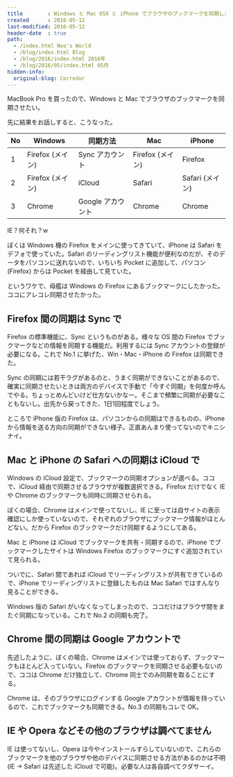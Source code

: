 ```yaml
---
title        : Windows と Mac OSX と iPhone でブラウザのブックマークを同期しまくる
created      : 2016-05-12
last-modified: 2016-05-12
header-date  : true
path:
  - /index.html Neo's World
  - /blog/index.html Blog
  - /blog/2016/index.html 2016年
  - /blog/2016/05/index.html 05月
hidden-info:
  original-blog: Corredor
---
```


MacBook Pro を買ったので、Windows と Mac でブラウザのブックマークを同期させたい。

先に結果をお話しすると、こうなった。

| No | Windows          | 同期方法          | Mac              | iPhone          |
|----|------------------|-------------------|------------------|-----------------|
| 1  | Firefox (メイン) | Sync アカウント   | Firefox (メイン) | Firefox         |
| 2  | Firefox (メイン) | iCloud            | Safari           | Safari (メイン) |
| 3  | Chrome           | Google アカウント | Chrome           | Chrome          |

IE？何それ？w

ぼくは Windows 機の Firefox をメインに使ってきていて、iPhone は Safari をデフォで使っていた。Safari のリーディングリスト機能が便利なのだが、そのデータをパソコンに送れないので、いちいち Pocket に追加して、パソコン (Firefox) からは Pocket を経由して見ていた。

というワケで、母艦は Windows の Firefox にあるブックマークにしたかった。ココにアレコレ同期させたかった。

## Firefox 間の同期は Sync で

Firefox の標準機能に、Sync というものがある。様々な OS 間の Firefox でブックマークなどの情報を同期する機能だ。利用するには Sync アカウントの登録が必要になる。これで No.1 に挙げた、Win・Mac・iPhone の Firefox は同期できた。

Sync の同期には若干ラグがあるのと、うまく同期ができないことがあるので、確実に同期させたいときは両方のデバイスで手動で「今すぐ同期」を何度か呼んでやる。ちょっとめんどいけど仕方ないかなー。そこまで頻繁に同期が必要なこともないし。出先から戻ってきた、1日1回程度でしょう。

ところで iPhone 版の Firefox は、パソコンからの同期はできるものの、iPhone から情報を送る方向の同期ができない様子。正直あんまり使ってないのでキニシナイ。

## Mac と iPhone の Safari への同期は iCloud で

Windows の iCloud 設定で、ブックマークの同期オプションが選べる。ココで、iCloud 経由で同期させるブラウザが複数選択できる。Firefox だけでなく IE や Chrome のブックマークも同時に同期させられる。

ぼくの場合、Chrome はメインで使ってないし、IE に至っては自サイトの表示確認にしか使っていないので、それぞれのブラウザにブックマーク情報がほとんどない。だから Firefox のブックマークだけ同期するようにしてある。

Mac と iPhone は iCloud でブックマークを共有・同期するので、iPhone でブックマークしたサイトは Windows Firefox のブックマークにすぐ追加されていて見られる。

ついでに、Safari 間であれば iCloud でリーディングリストが共有できているので、iPhone でリーディングリストに登録したものは Mac Safari ではすんなり見ることができる。

Windows 版の Safari がいなくなってしまったので、ココだけはブラウザ間をまたぐ同期になっている。これで No.2 の同期も完了。

## Chrome 間の同期は Google アカウントで

先述したように、ぼくの場合、Chrome はメインでは使っておらず、ブックマークもほとんど入っていない。Firefox のブックマークを同期させる必要もないので、ココは Chrome だけ独立して、Chrome 同士でのみ同期を取ることにする。

Chrome は、そのブラウザにログインする Google アカウントが情報を持っているので、これでブックマークも同期できる。No.3 の同期もコレで OK。

## IE や Opera などその他のブラウザは調べてません

IE は使ってないし、Opera は今やインストールすらしていないので、これらのブックマークを他のブラウザや他のデバイスに同期させる方法があるのかは不明 (IE → Safari は先述した iCloud で可能)。必要な人は各自調べてクダサーイ。

